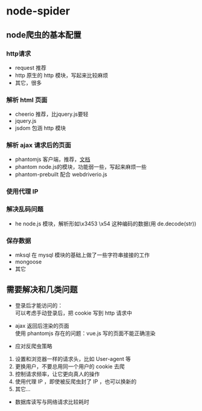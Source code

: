 # node-spider
## node爬虫的基本配置
### http请求
* request 推荐
* http 原生的 http 模块，写起来比较麻烦
* 其它，很多

### 解析 html 页面
* cheerio 推荐，比jquery.js要轻
* jquery.js 
* jsdom 包涵 http 模块

### 解析 ajax 请求后的页面
* phantomjs 客户端，推荐，[文档](http://phantomjs.org/api/webpage/method/evaluate.html)
* phantom node.js的模块，功能弱一些，写起来麻烦一些
* phantom-prebuilt 配合 webdriverio.js 

### 使用代理 IP 

### 解决乱码问题
* he node.js 模块，解析形如\x3453 \x54 这种编码的数据(用 de.decode(str))

### 保存数据
* mksql 在 mysql 模块的基础上做了一些字符串接接的工作
* mongoose
* 其它

## 需要解决和几类问题
* 登录后才能访问的：  
  可以考虑手动登录后，把 cookie 写到 http 请求中

* ajax 返回后渲染的页面  
  使用 phantomjs
  存在的问题：vue.js 写的页面不能正确渲染

* 应对反爬虫策略
1. 设置和浏览器一样的请求头，比如 User-agent 等
2. 更换用户，不要总用同一个用户的 cookie 去爬
3. 控制请求频率，让它更向真人的操作
4. 使用代理 IP ，即使被反爬虫封了 IP ，也可以换新的
5. 其它...

* 数据库读写与网络请求比较耗时


